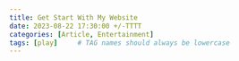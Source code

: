 ```yaml
---
title: Get Start With My Website
date: 2023-08-22 17:30:00 +/-TTTT
categories: [Article, Entertainment]
tags: [play]     # TAG names should always be lowercase
---
```



